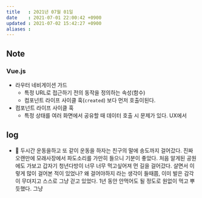 ```yaml
---
title   : 2021년 07월 01일 
date    : 2021-07-01 22:00:42 +0900
updated : 2021-07-02 15:42:27 +0900
aliases : 
---
```

## Note
### Vue.js  
- 라우터 네비게이션 가드
  - 특정 URL로 접근하기 전의 동작을 정의하는 속성(함수)  
  - 컴포넌트 라이프 사이클 훅(`created`) 보다 먼저 호출이된다.
- 컴포넌트 라이프 사이클 훅 
  - 특정 상태를 여러 화면에서 공유할 때 데이터 호출 시 문제가 있다. UX에서  
    
## log
- 🎾 두시간 운동을하고 또 같이 운동을 하자는 친구의 말에 송도까지 걸어갔다. 진짜 오랜만에 모래사장에서 파도소리를 가만히 들으니 기분이 좋았다. 처음 알게된 공원에도 가보고 갑자기 청년다방이 너무 너무 먹고싶어져 먼 길을 걸어갔다. 살면서 이렇게 많이 걸어본 적이 있었나? 왜 걸어야하지 라는 생각이 들때쯤, 이미 발은 감각이 무뎌지고 스스로 그냥 걷고 있었다. 1년 동안 안먹어도 될 정도로 원없이 먹고 뿌듯했다. 그냥 
